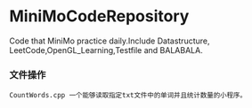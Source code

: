 # MiniMoCodeRepository
Code that MiniMo practice daily.Include Datastructure, LeetCode,OpenGL_Learning,Testfile and BALABALA.

### 文件操作
    CountWords.cpp 一个能够读取指定txt文件中的单词并且统计数量的小程序。
